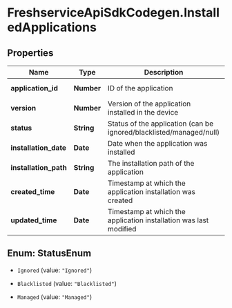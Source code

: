 # FreshserviceApiSdkCodegen.InstalledApplications

## Properties

| Name                  | Type       | Description                                                         | Notes                 |
| --------------------- | ---------- | ------------------------------------------------------------------- | --------------------- |
| **application_id**    | **Number** | ID of the application                                               | [optional] [readonly] |
| **version**           | **Number** | Version of the application installed in the device                  | [optional]            |
| **status**            | **String** | Status of the application (can be ignored/blacklisted/managed/null) | [optional]            |
| **installation_date** | **Date**   | Date when the application was installed                             | [optional]            |
| **installation_path** | **String** | The installation path of the application                            | [optional]            |
| **created_time**      | **Date**   | Timestamp at which the application installation was created         | [optional] [readonly] |
| **updated_time**      | **Date**   | Timestamp at which the application installation was last modified   | [optional] [readonly] |

## Enum: StatusEnum

- `Ignored` (value: `"Ignored"`)

- `Blacklisted` (value: `"Blacklisted"`)

- `Managed` (value: `"Managed"`)
